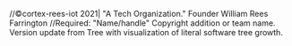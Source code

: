 //©cortex-rees-iot 2021| "A Tech Organization." Founder William Rees Farrington
//Required: "Name/handle" Copyright addition or team name. Version update from Tree with visualization of literal software tree growth.
